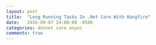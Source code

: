 ```yaml
---
layout: post
title:  "Long Running Tasks In .Net Core With Hangfire"
date:   2016-09-07 24:00:00 -0500
categories: dotnet core async
comments: true
---
```

